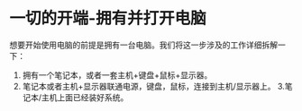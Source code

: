 # 一切的开端-拥有并打开电脑
想要开始使用电脑的前提是拥有一台电脑。我们将这一步涉及的工作详细拆解一下：
1. 拥有一个笔记本，或者一套主机+键盘+鼠标+显示器。
2. 笔记本或者主机+显示器联通电源，键盘，鼠标，连接到主机/显示器上。
3.笔记本/主机上面已经装好系统。
